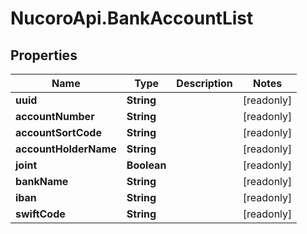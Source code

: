 # NucoroApi.BankAccountList

## Properties

Name | Type | Description | Notes
------------ | ------------- | ------------- | -------------
**uuid** | **String** |  | [readonly] 
**accountNumber** | **String** |  | [readonly] 
**accountSortCode** | **String** |  | [readonly] 
**accountHolderName** | **String** |  | [readonly] 
**joint** | **Boolean** |  | [readonly] 
**bankName** | **String** |  | [readonly] 
**iban** | **String** |  | [readonly] 
**swiftCode** | **String** |  | [readonly] 


